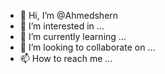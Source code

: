 - 👋 Hi, I’m @Ahmedshern
- 👀 I’m interested in ...
- 🌱 I’m currently learning ...
- 💞️ I’m looking to collaborate on ...
- 📫 How to reach me ...

<!---
Ahmedshern/Ahmedshern is a ✨ special ✨ repository because its `README.md` (this file) appears on your GitHub profile.
You can click the Preview link to take a look at your changes.
--->
